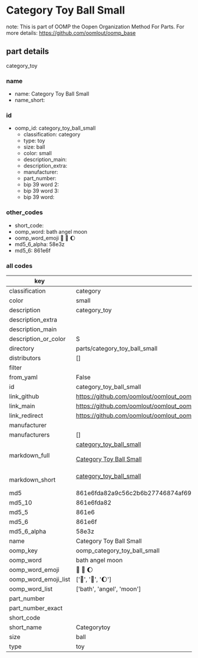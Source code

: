 # Category Toy Ball Small  

note: This is part of OOMP the Oopen Organization Method For Parts. For more details: https://github.com/oomlout/oomp_base

##  part details
  



category_toy



### name
* name: Category Toy Ball Small
* name_short: 
### id
* oomp_id: category_toy_ball_small
  * classification: category
  * type: toy
  * size: ball
  * color: small
  * description_main: 
  * description_extra: 
  * manufacturer: 
  * part_number: 
  * bip 39 word 2: 
  * bip 39 word 3: 
  * bip 39 word: 

### other_codes
* short_code: 
* oomp_word: bath angel moon
* oomp_word_emoji :bath: :angel: :moon:
* md5_6_alpha: 58e3z
* md5_6: 861e6f









### all codes 
| key | value |  
| --- | --- |  
| classification | category |  
| color | small |  
| description | category_toy |  
| description_extra |  |  
| description_main |  |  
| description_or_color | S  |  
| directory | parts/category_toy_ball_small |  
| distributors | [] |  
| filter |  |  
| from_yaml | False |  
| id | category_toy_ball_small |  
| link_github | https://github.com/oomlout/oomlout_oomp_version_1_messy/tree/main/parts/category_toy_ball_small |  
| link_main | https://github.com/oomlout/oomlout_oomp_version_1_messy/tree/main/parts/category_toy_ball_small |  
| link_redirect | https://github.com/oomlout/oomlout_oomp_version_1_messy/tree/main/parts/category_toy_ball_small |  
| manufacturer |  |  
| manufacturers | [] |  
| markdown_full | [category_toy_ball_small](none)<br>[](none)<br>[Category Toy Ball Small](none)<br><br> |  
| markdown_short | [category_toy_ball_small](none)<br><br> |  
| md5 | 861e6fda82a9c56c2b6b27746874af69 |  
| md5_10 | 861e6fda82 |  
| md5_5 | 861e6 |  
| md5_6 | 861e6f |  
| md5_6_alpha | 58e3z |  
| name | Category Toy Ball Small |  
| oomp_key | oomp_category_toy_ball_small |  
| oomp_word | bath angel moon |  
| oomp_word_emoji | :bath: :angel: :moon: |  
| oomp_word_emoji_list | [':bath:', ':angel:', ':moon:'] |  
| oomp_word_list | ['bath', 'angel', 'moon'] |  
| part_number |  |  
| part_number_exact |  |  
| short_code |  |  
| short_name | Categorytoy |  
| size | ball |  
| type | toy |  

